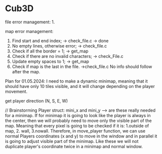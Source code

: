 # Cub3D


file error management: 
1. 


map error management:
1. Find start and end index; -> check_file.c -> done
2. No empty lines, otherwise error; -> check_file.c
3. Check if all the border = 1; -> get_map
4. Check if there are no invalid characters; -> check_File.c
5. Update empty spaces to 1; -> get_map
6. Check if map is the last in the file. ->check_file.c
No info should follow after the map.


Plan for 01.05.2024:
I need to make a dynamic minimap, meaning that it should have only 10 tiles visible, and it will change depending on the player movement.

get player direction (N, S, E, W)


// Brainstorming
Player struct: mini_x and mini_y --> are these really needed for a minimap. 
If for minimap it is going to look like the player is always in the center, then we will
probably need to move only the visible part of the map.
Meaning that every pixel is going to be checked if it is: 1.outside of map, 2. wall, 3.nowall. 
Therefore, in move_player function, we can use normal Players coordinates (x and y) to move in the window and in parallel it is going to adjust visible part of the minimap.
Like these we will not duplicate player's coordinate twice in a minimap and normal window.
